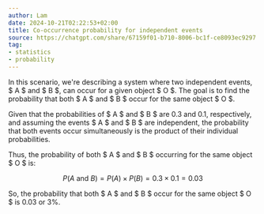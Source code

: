 ```yaml
---
author: Lam
date: 2024-10-21T02:22:53+02:00
title: Co-occurrence probability for independent events
source: https://chatgpt.com/share/67159f01-b710-8006-bc1f-ce8093ec9297
tag:
- statistics
- probability
---
```


In this scenario, we're describing a system where two independent events, $ A $ and $ B $, can occur for a given object $ O $. The goal is to find the probability that both $ A $ and $ B $ occur for the same object $ O $.

Given that the probabilities of $ A $ and $ B $ are 0.3 and 0.1, respectively, and assuming the events $ A $ and $ B $ are independent, the probability that both events occur simultaneously is the product of their individual probabilities.

Thus, the probability of both $ A $ and $ B $ occurring for the same object $ O $ is:

$$
P(A \text{ and } B) = P(A) \times P(B) = 0.3 \times 0.1 = 0.03
$$

So, the probability that both $ A $ and $ B $ occur for the same object $ O $ is 0.03 or 3%.
